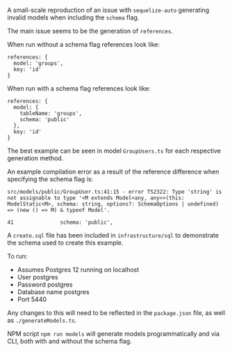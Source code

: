 A small-scale reproduction of an issue with `sequelize-auto` generating
invalid models when including the `schema` flag.

The main issue seems to be the generation of `references`.

When run without a schema flag references look like:

```
references: {
  model: 'groups',
  key: 'id'
}
```

When run with a schema flag references look like:

```
references: {
  model: {
    tableName: 'groups',
    schema: 'public'
  },
  key: 'id'
}
```

The best example can be seen in model `GroupUsers.ts` for each respective
generation method.

An example compilation error as a result of the reference difference when
specifying the schema flag is:

```
src/models/public/GroupUser.ts:41:15 - error TS2322: Type 'string' is not assignable to type '<M extends Model<any, any>>(this: ModelStatic<M>, schema: string, options?: SchemaOptions | undefined) => (new () => M) & typeof Model'.

41               schema: 'public',
```

A `create.sql` file has been included in `infrastructure/sql` to
demonstrate the schema used to create this example.

To run:

- Assumes Postgres 12 running on localhost
- User postgres
- Password postgres
- Database name postgres
- Port 5440

Any changes to this will need to be reflected in the `package.json` file, as
well as `./generateModels.ts`.

NPM script `npm run models` will generate models programmatically and via CLI,
both with and without the schema flag.
